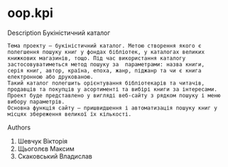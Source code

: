 # oop.kpi

Description
Букіністичний каталог

	Тема проекту – букіністичний каталог. Метою створення якого є полегшення пошуку книг у фондах бібліотек, у каталогах великих
	книжкових магазинів, тощо. Під час використання каталогу застосовуватиметься метод пошуку за  параметрами: назва книги, 
	серія книг, автор, країна, епоха, жанр, піджанр та чи є книга електронною або друкованою.
	Такий каталог полегшить орієнтування бібліотекарів та читачів, продавців та покупців у асортименті та вибірі книги за інтересами.
	Проект буде представлено у вигляді веб-сайту з рядком пошуку і меню вибору параметрів. 
	Основна функція сайту – пришвидшення і автоматизація пошуку книг у місцях збереження великої їх кількості.

Authors

1.	Шевчук Вікторія
2.	Щьоголєв Максим
3.  Скаковський Владислав

